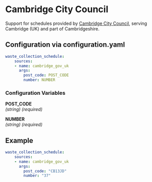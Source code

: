 # Cambridge City Council

Support for schedules provided by [Cambridge City Council](https://www.cambridge.gov.uk/check-when-your-bin-will-be-emptied), serving Cambridge (UK) and part of Cambridgeshire.

## Configuration via configuration.yaml

```yaml
waste_collection_schedule:
    sources:
    - name: cambridge_gov_uk
      args:
        post_code: POST_CODE
        number: NUMBER

```

### Configuration Variables

**POST_CODE**<br>
*(string) (required)*

**NUMBER**<br>
*(string) (required)*


## Example

```yaml
waste_collection_schedule:
    sources:
    - name: cambridge_gov_uk
      args:
        post_code: "CB13JD"
        number: "37"
```
